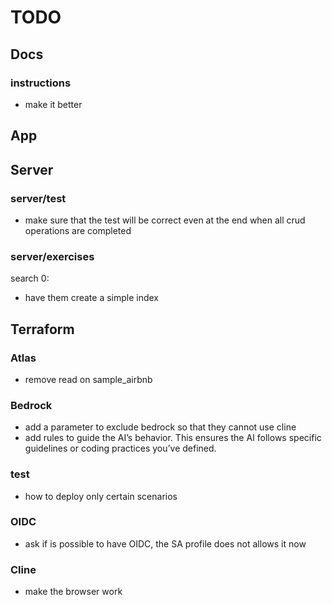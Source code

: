 # TODO

## Docs

### instructions
- make it better

## App

## Server

### server/test
- make sure that the test will be correct even at the end when all crud operations are completed

### server/exercises
search 0:
- have them create a simple index

## Terraform

### Atlas
- remove read on sample_airbnb

### Bedrock
- add a parameter to exclude bedrock so that they cannot use cline
- add rules to guide the AI’s behavior. This ensures the AI follows specific guidelines or coding practices you’ve defined.

### test
- how to deploy only certain scenarios

### OIDC
- ask if is possible to have OIDC, the SA profile does not allows it now

### Cline
- make the browser work
